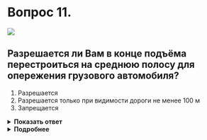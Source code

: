 # Вопрос 11.

![](https://s.drom.ru/i24227/pdd/tickets/2016/1542608363.jpg)

## Разрешается ли Вам в конце подъёма перестроиться на среднюю полосу для опережения грузового автомобиля?

1. Разрешается
2. Разрешается только при видимости дороги не менее 100 м
3. Запрещается

<details>
<summary><b>Показать ответ</b></summary>
Правильный ответ: 1
</details>
<details>
<summary><b>Подробнее</b></summary>
В данной ситуации четкое разграничение дороги по полосам. Одна полоса со встречным движением и две полосы движения в Вашем направлении. Поэтому можете совершать опережение и в конце подъёма. Но всегда проявляйте в таких ситуациях осторожность, т. к. что происходит на дороге за поперечным переломом её не видно, неизвестно.
Не попадайте в ситуации, при которых наступает мгновенная неожиданность.
(Пункты ПДД: 1.2 термин «Опережение», 11.4)
</details>